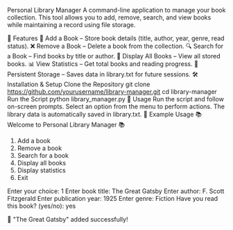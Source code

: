  Personal Library Manager
A command-line application to manage your book collection. This tool allows you to add, remove, search, and view books while maintaining a record using file storage.

🚀 Features
📖 Add a Book – Store book details (title, author, year, genre, read status).
❌ Remove a Book – Delete a book from the collection.
🔍 Search for a Book – Find books by title or author.
📂 Display All Books – View all stored books.
📊 View Statistics – Get total books and reading progress.
💾 Persistent Storage – Saves data in library.txt for future sessions.
🛠 Installation & Setup
Clone the Repository
git clone https://github.com/yourusername/library-manager.git
cd library-manager
Run the Script
python library_manager.py
🎯 Usage
Run the script and follow on-screen prompts.
Select an option from the menu to perform actions.
The library data is automatically saved in library.txt.
📝 Example Usage
📚 Welcome to Personal Library Manager 📚

1. Add a book
2. Remove a book
3. Search for a book
4. Display all books
5. Display statistics
6. Exit

Enter your choice: 1
Enter book title: The Great Gatsby
Enter author: F. Scott Fitzgerald
Enter publication year: 1925
Enter genre: Fiction
Have you read this book? (yes/no): yes

📖 "The Great Gatsby" added successfully!
